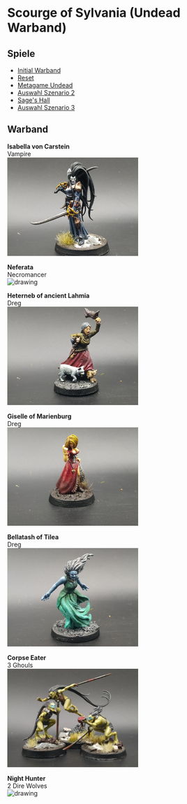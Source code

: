 # Scourge of Sylvania (Undead Warband)  
## Spiele 
 - [Initial Warband](Campaign_Log.md#initial-warband)
 - [Reset](Campaign_Log.md#310722-das-massaker-am-ost-tor)
 - [Metagame Undead](Campaign_Log.md#metagame-undead)
 - [Auswahl Szenario 2](Campaign_Log.md#auswahl-szenario-2) 
 - [Sage's Hall](Campaign_Log.md#030922-the-wizards-masion) 
 - [Auswahl Szenario 3](Campaign_Log.md#auswahl-szenario-3) 


## Warband
**Isabella von Carstein**  
Vampire  
<img src="Pics/Isabella.jpg" alt="drawing" width="300"/>

**Neferata**  
Necromancer  
<img src="Pics/Neferata.jpg" alt="drawing" width="300"/>

**Heterneb of ancient Lahmia**  
Dreg  
<img src="Pics/Heterneb.jpg" alt="drawing" width="300"/>

**Giselle of Marienburg**  
Dreg  
<img src="Pics/Giselle.jpg" alt="drawing" width="300"/>

**Bellatash of Tilea**  
Dreg  
<img src="Pics/Bellatash.jpg" alt="drawing" width="300"/>

**Corpse Eater**  
3 Ghouls  
<img src="Pics/Ghouls1.jpg" alt="drawing" width="300"/>

**Night Hunter**  
2 Dire Wolves  
<img src="Pics/DireWolves1.jpg" alt="drawing" width="300"/>
